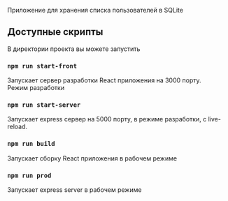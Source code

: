 Приложение для хранения списка пользователей в SQLite

## Доступные скрипты
В директории проекта вы можете запустить
### `npm run start-front`

Запускает сервер разработки React приложения на 3000 порту.  
Режим разработки  

### `npm run start-server`

Запускает express сервер на 5000 порту, в режиме разработки, с live-reload.

### `npm run build`

Запускает сборку React приложения в рабочем режиме

### `npm run prod`

Запускает express server в рабочем режиме
